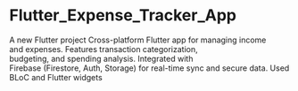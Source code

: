 # Flutter_Expense_Tracker_App

A new Flutter project
Cross-platform Flutter app for managing income  
and expenses. Features transaction categorization,   
budgeting, and spending analysis. Integrated with  
Firebase (Firestore,  Auth, Storage) for real-time sync 
and secure data. Used BLoC and Flutter widgets 

